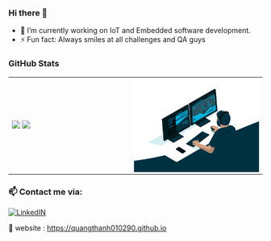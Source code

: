 ### Hi there 👋
- 🔭 I’m currently working on IoT and Embedded software development.
- ⚡ Fun fact: Always smiles at all challenges and QA guys
<!--
**quangthanh010290/quangthanh010290** is a ✨ _special_ ✨ repository because its `README.md` (this file) appears on your GitHub profile.

Here are some ideas to get you started:

- 🔭 I’m currently working on ...
- 🌱 I’m currently learning ...
- 👯 I’m looking to collaborate on ...
- 🤔 I’m looking for help with ...
- 💬 Ask me about ...
- 📫 How to reach me: ...
- 😄 Pronouns: ...
- ⚡ Fun fact: ...
-->
### GitHub Stats

<table>
<tr>
  <td width="48%">
    <img src="https://github-readme-stats.vercel.app/api?username=quangthanh010290&show_icons=true" />
    <img src="https://github-readme-stats.vercel.app/api/top-langs/?username=quangthanh010290&layout=compact&show_icons=true&hide_border=true" />
  </td>
  <td width="52%"><img alt="gif" align="right" src="coding.gif"/></td>
</tr>
<table>
  
### 📫 Contact me via:

[![LinkedIN](https://img.shields.io/badge/LinkedIn-0077B5?style=for-the-badge&logo=linkedin&color=%23003140&logoColor=white)](https://www.linkedin.com/in/thanhledotme/)
  
💬 website : https://quangthanh010290.github.io
